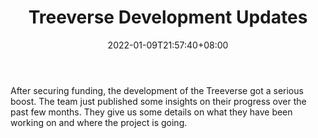 ﻿---
title: "Treeverse Development Updates"
date: 2022-01-09T21:57:40+08:00
lastmod: 2022-01-09T16:45:40+08:00
draft: false
authors: ["Titus"]
description: "After securing funding, the development of the Treeverse got a serious boost. The team just published some insights on their progress over the past few months. They give us some details on what they have been working on and where the project is going."
featuredImage: "treeverse-development-updates.jpg"
tags: ["Virtual World","Play to Earn"]
categories: ["news"]
news: ["Virtual World"]
weight: 
lightgallery: true
pinned: false
recommend: false
recommend1: false
---

After securing funding, the development of the Treeverse got a serious boost. The team just published some insights on their progress over the past few months. They give us some details on what they have been working on and where the project is going.

<!--more-->


